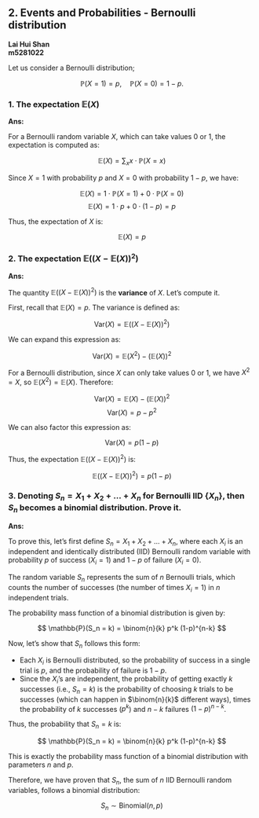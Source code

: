 ## 2. Events and Probabilities - Bernoulli distribution

**Lai Hui Shan**  
**m5281022**

Let us consider a Bernoulli distribution;

$$
\mathbb{P}(X=1)=p, \quad \mathbb{P}(X=0)=1-p. 
$$

### 1. The expectation $\mathbb{E}(X)$

**Ans:**

For a Bernoulli random variable $X$, which can take values 0 or 1, the expectation is computed as:

$$
\mathbb{E}(X) = \sum_{x} x \cdot \mathbb{P}(X = x)
$$

Since $X = 1$ with probability $p$ and $X = 0$ with probability $1-p$, we have:

$$
\mathbb{E}(X) = 1 \cdot \mathbb{P}(X=1) + 0 \cdot \mathbb{P}(X=0)
$$
$$
\mathbb{E}(X) = 1 \cdot p + 0 \cdot (1-p) = p
$$

Thus, the expectation of $X$ is:

$$
\mathbb{E}(X) = p
$$

### 2. The expectation $\mathbb{E}((X - \mathbb{E}(X))^2)$

**Ans:**

The quantity $\mathbb{E}((X - \mathbb{E}(X))^2)$ is the **variance** of $X$. Let’s compute it.

First, recall that $\mathbb{E}(X) = p$. The variance is defined as:

$$
\text{Var}(X) = \mathbb{E}((X - \mathbb{E}(X))^2)
$$

We can expand this expression as:

$$
\text{Var}(X) = \mathbb{E}(X^2) - (\mathbb{E}(X))^2
$$

For a Bernoulli distribution, since $X$ can only take values 0 or 1, we have $X^2 = X$, so $\mathbb{E}(X^2) = \mathbb{E}(X)$. Therefore:

$$
\text{Var}(X) = \mathbb{E}(X) - (\mathbb{E}(X))^2
$$
$$
\text{Var}(X) = p - p^2
$$

We can also factor this expression as:

$$
\text{Var}(X) = p(1 - p)
$$

Thus, the expectation $\mathbb{E}((X - \mathbb{E}(X))^2)$ is:

$$
\mathbb{E}((X - \mathbb{E}(X))^2) = p(1 - p)
$$

### 3. Denoting $S_n = X_1 + X_2 + \dots + X_n$ for Bernoulli IID $\{ X_n \}$, then $S_n$ becomes a binomial distribution. Prove it.

**Ans:**

To prove this, let’s first define $S_n = X_1 + X_2 + \dots + X_n$, where each $X_i$ is an independent and identically distributed (IID) Bernoulli random variable with probability $p$ of success ($X_i = 1$) and $1-p$ of failure ($X_i = 0$).

The random variable $S_n$ represents the sum of $n$ Bernoulli trials, which counts the number of successes (the number of times $X_i = 1$) in $n$ independent trials.

The probability mass function of a binomial distribution is given by:

$$
\mathbb{P}(S_n = k) = \binom{n}{k} p^k (1-p)^{n-k}
$$

Now, let’s show that $S_n$ follows this form:

- Each $X_i$ is Bernoulli distributed, so the probability of success in a single trial is $p$, and the probability of failure is $1 - p$.
- Since the $X_i$’s are independent, the probability of getting exactly $k$ successes (i.e., $S_n = k$) is the probability of choosing $k$ trials to be successes (which can happen in $\binom{n}{k}$ different ways), times the probability of $k$ successes ($p^k$) and $n-k$ failures $(1 - p)^{n-k}$.

Thus, the probability that $S_n = k$ is:

$$
\mathbb{P}(S_n = k) = \binom{n}{k} p^k (1-p)^{n-k}
$$

This is exactly the probability mass function of a binomial distribution with parameters $n$ and $p$.

Therefore, we have proven that $S_n$, the sum of $n$ IID Bernoulli random variables, follows a binomial distribution:

$$
S_n \sim \text{Binomial}(n, p)
$$